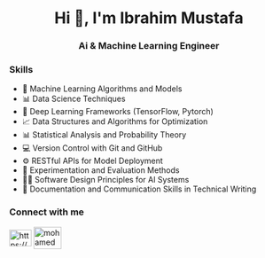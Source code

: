 
<h1 align="center">Hi 👋, I'm Ibrahim Mustafa</h1>
<h3 align="center">Ai & Machine Learning Engineer</h3>

<h3 align="left"> Skills </h3>

- 🤖 Machine Learning Algorithms and Models
- 📊 Data Science Techniques
- 🧠 Deep Learning Frameworks (TensorFlow, Pytorch)
- 📈 Data Structures and Algorithms for Optimization
- 📊 Statistical Analysis and Probability Theory
- 💻 Version Control with Git and GitHub
- ⚙️ RESTful APIs for Model Deployment
- 🧪 Experimentation and Evaluation Methods
- 👩‍💻 Software Design Principles for AI Systems
- 📝 Documentation and Communication Skills in Technical Writing


<h3 align="left">Connect with me</h3>
<p>
<a href="https://www.linkedin.com/in/ibrahim-mustafa-0b5271211/" target="blank"><img align="center" src="https://raw.githubusercontent.com/rahuldkjain/github-profile-readme-generator/master/src/images/icons/Social/linked-in-alt.svg" alt="https://www.linkedin.com/in/mohamed-sliem-662491172/" height="30" width="40" /></a>
<a href="mailto:ibrahimmustafa9135@gmail.com" target="blank"><img align="center" src="https://github.com/mosliem/mosliem/blob/main/Gmail-logo.svg" alt="mohamedmostafa191299@gmail.com" height="40" width="50" /></a>
</p>

